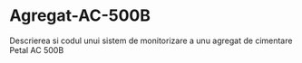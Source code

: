 # Agregat-AC-500B
Descrierea si codul unui sistem de monitorizare a unu agregat de cimentare Petal AC 500B
